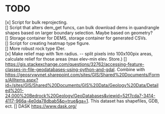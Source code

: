 # TODO
[x] Script for bulk reprojecting.\
[] Script that alters dem_get funcs, can bulk download dems in quandrangle shapes based on larger boundary selection.  Maybe based on geometry?\
[] Storage container for DEMS, storage container for generated CSVs.\
[] Script for creating heatmap type figure.\
[] More robust rock type IDer.\
[x] Make relief map with 1km radius. -- split pixels into 100x100pix areas, calculate relief for those areas (max elev-min elev.  Store.)
[] https://gis.stackexchange.com/questions/32762/accessing-feature-classes-in-file-geodatabases-using-python-and-gdal.  Combine with https://geosrvwvnet.sharepoint.com/sites/GIS/Shared%20Documents/Forms/AllItems.aspx?id=/sites/GIS/Shared%20Documents/GIS%20Data/Geology%20Data/Detailed%201-24,000%20Bedrock%20Geology/GeoDatabases&viewid=52f7cda7-3414-4117-966a-4e0da78dbab5&p=true&ga=1.  This dataset has shapefiles, GDB, ect.
[] DASK https://www.dask.org/